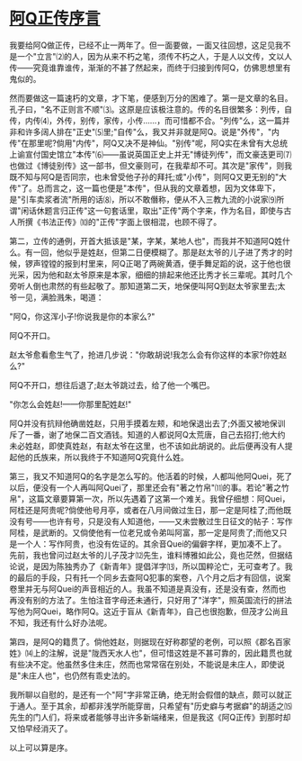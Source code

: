 # [阿Q正传序言](https://www.vrrw.net/wx/10109.html)

我要给阿Q做正传，已经不止一两年了。但一面要做，一面又往回想，这足见我不是一个"立言"⑵的人，因为从来不朽之笔，须传不朽之人，于是人以文传，文以人传——究竟谁靠谁传，渐渐的不甚了然起来，而终于归接到传阿Q，仿佛思想里有鬼似的。

然而要做这一篇速朽的文章，才下笔，便感到万分的困难了。第一是文章的名目。孔子曰，"名不正则言不顺"⑶。这原是应该极注意的。传的名目很繁多：列传，自传，内传⑷，外传，别传，家传，小传……，而可惜都不合。"列传"么，这一篇并非和许多阔人排在"正史"⑸里;"自传"么，我又并非就是阿Q。说是"外传"，"内传"在那里呢?倘用"内传"，阿Q又决不是神仙。"别传"呢，阿Q实在未曾有大总统上谕宣付国史馆立"本传"⑹——虽说英国正史上并无"博徒列传"，而文豪迭更司⑺也做过《博徒别传》这一部书，但文豪则可，在我辈却不可。其次是"家传"，则我既不知与阿Q是否同宗，也未曾受他子孙的拜托;或"小传"，则阿Q又更无别的"大传"了。总而言之，这一篇也便是"本传"，但从我的文章着想，因为文体卑下，是"引车卖浆者流"所用的话⑻，所以不敢僭称，便从不入三教九流的小说家⑼所谓"闲话休题言归正传"这一句套话里，取出"正传"两个字来，作为名目，即使与古人所撰《书法正传》⑽的"正传"字面上很相混，也顾不得了。



第二，立传的通例，开首大抵该是"某，字某，某地人也"，而我并不知道阿Q姓什么。有一回，他似乎是姓赵，但第二日便模糊了。那是赵太爷的儿子进了秀才的时候，锣声镗镗的报到村里来，阿Q正喝了两碗黄酒，便手舞足蹈的说，这于他也很光采，因为他和赵太爷原来是本家，细细的排起来他还比秀才长三辈呢。其时几个旁听人倒也肃然的有些起敬了。那知道第二天，地保便叫阿Q到赵太爷家里去;太爷一见，满脸溅朱，喝道：

"阿Q，你这浑小子!你说我是你的本家么?"

阿Q不开口。

赵太爷愈看愈生气了，抢进几步说："你敢胡说!我怎么会有你这样的本家?你姓赵么?"

阿Q不开口，想往后退了;赵太爷跳过去，给了他一个嘴巴。

"你怎么会姓赵!——你那里配姓赵!"

阿Q并没有抗辩他确凿姓赵，只用手摸着左颊，和地保退出去了;外面又被地保训斥了一番，谢了地保二百文酒钱。知道的人都说阿Q太荒唐，自己去招打;他大约未必姓赵，即使真姓赵，有赵太爷在这里，也不该如此胡说的。此后便再没有人提起他的氏族来，所以我终于不知道阿Q究竟什么姓。

第三，我又不知道阿Q的名字是怎么写的。他活着的时候，人都叫他阿Quei，死了以后，便没有一个人再叫阿Quei了，那里还会有"著之竹帛"⑾的事。若论"著之竹帛"，这篇文章要算第一次，所以先遇着了这第一个难关。我曾仔细想：阿Quei，阿桂还是阿贵呢?倘使他号月亭，或者在八月间做过生日，那一定是阿桂了;而他既没有号——也许有号，只是没有人知道他，——又未尝散过生日征文的帖子：写作阿桂，是武断的。又倘使他有一位老兄或令弟叫阿富，那一定是阿贵了;而他又只是一个人：写作阿贵，也没有佐证的。其余音Quei的偏僻字样，更加凑不上了。先前，我也曾问过赵太爷的儿子茂才⑿先生，谁料博雅如此公，竟也茫然，但据结论说，是因为陈独秀办了《新青年》提倡洋字⒀，所以国粹沦亡，无可查考了。我的最后的手段，只有托一个同乡去查阿Q犯事的案卷，八个月之后才有回信，说案卷里并无与阿Quei的声音相近的人。我虽不知道是真没有，还是没有查，然而也再没有别的方法了。生怕注音字母还未通行，只好用了"洋字"，照英国流行的拼法写他为阿Quei，略作阿Q。这近于盲从《新青年》，自己也很抱歉，但茂才公尚且不知，我还有什么好办法呢。

第四，是阿Q的籍贯了。倘他姓赵，则据现在好称郡望的老例，可以照《郡名百家姓》⒁上的注解，说是"陇西天水人也"，但可惜这姓是不甚可靠的，因此籍贯也就有些决不定。他虽然多住未庄，然而也常常宿在别处，不能说是未庄人，即使说是"未庄人也"，也仍然有乖史法的。

我所聊以自慰的，是还有一个"阿"字非常正确，绝无附会假借的缺点，颇可以就正于通人。至于其余，却都非浅学所能穿凿，只希望有"历史癖与考据癖"的胡适之⒂先生的门人们，将来或者能够寻出许多新端绪来，但是我这《阿Q正传》到那时却又怕早经消灭了。

以上可以算是序。

